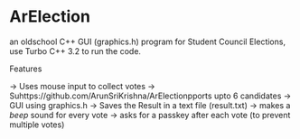 # ArElection
an oldschool C++ GUI (graphics.h) program for Student Council Elections, 
use Turbo C++ 3.2 to run the code.

Features

-> Uses mouse input to collect votes
-> Suhttps://github.com/ArunSriKrishna/ArElectionpports upto 6 candidates
-> GUI using graphics.h
-> Saves the Result in a text file (result.txt)
-> makes a *beep* sound for every vote
-> asks for a passkey after each vote (to prevent multiple votes)
